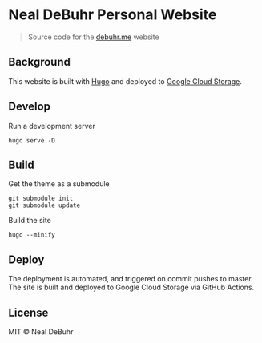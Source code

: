 # Neal DeBuhr Personal Website

> Source code for the [debuhr.me](https://debuhr.me) website

## Background

This website is built with [Hugo](https://gohugo.io/) and deployed to [Google Cloud Storage](https://cloud.google.com/storage).

## Develop

Run a development server
```
hugo serve -D
```

## Build

Get the theme as a submodule
```
git submodule init
git submodule update
```
Build the site
```
hugo --minify
```

## Deploy

The deployment is automated, and triggered on commit pushes to master. The site is built and deployed to Google Cloud Storage via GitHub Actions.

## License

MIT © Neal DeBuhr